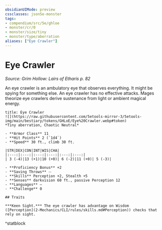 ```yaml
---
obsidianUIMode: preview
cssclasses: json5e-monster
tags:
- compendium/src/5e/ghloe
- monster/cr/0
- monster/size/tiny
- monster/type/aberration
aliases: ["Eye Crawler"]
---
```

# Eye Crawler
*Source: Grim Hollow: Lairs of Etharis p. 82*  

An eye crawler is an ambulatory eye that observes everything. It might be spying for something else. An eye crawler has no effective attacks. Mages theorize eye crawlers derive sustenance from light or ambient magical energy.

```ad-statblock
title: Eye Crawler
![](https://raw.githubusercontent.com/5etools-mirror-3/5etools-img/main/bestiary/tokens/GHLoE/Eye%20Crawler.webp#token)
*Tiny aberration, Chaotic Neutral*

- **Armor Class** 11
- **Hit Points** 2 (`1d4`)
- **Speed** 30 ft., climb 30 ft.

|STR|DEX|CON|INT|WIS|CHA|
|:---:|:---:|:---:|:---:|:---:|:---:|
| 3 (-4)|13 (+1)|10 (+0)| 6 (-2)|11 (+0)| 5 (-3)|

- **Proficiency Bonus** +2
- **Saving Throws** ⏤
- **Skills** Perception +2, Stealth +5
- **Senses** darkvision 60 ft., passive Perception 12
- **Languages** —
- **Challenge** 0

## Traits

***Keen Sight.*** The eye crawler has advantage on Wisdom ([Perception](2-Mechanics/CLI/rules/skills.md#Perception)) checks that rely on sight.
```
^statblock